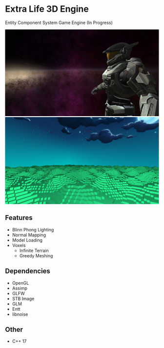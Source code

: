 # Extra Life 3D Engine
Entity Component System Game Engine (In Progress)

![](Assets/screenshots/screenshot_1.png)
![](Assets/screenshots/screenshot_2.png)


## Features
- Blinn Phong Lighting
- Normal Mapping
- Model Loading
- Voxels
  - Infinite Terrain 
  - Greedy Meshing 
## Dependencies
- OpenGL
- Assimp
- GLFW
- STB Image
- GLM
- Entt
- libnoise
## Other
- C++ 17
